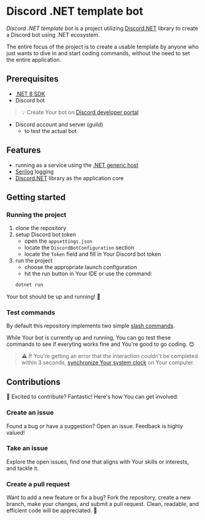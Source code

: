 # Discord .NET template bot

*Discord .NET template bot* is a project utilizing [Discord.NET](https://discordnet.dev/) library to create a Discord bot using .NET ecosystem.

The entire focus of the project is to create a usable template by anyone who just wants to dive in and start coding commands, without the need to set the entire application.

## Prerequisites

- [.NET 8 SDK](https://dotnet.microsoft.com/en-us/download/dotnet/8.0)
- Discord bot

> :bulb: Create Your bot on [Discord developer portal](https://discord.com/developers/applications)
- Discord account and server (guild)
    - to test the actual bot


## Features
- running as a service using the [.NET generic host](https://learn.microsoft.com/en-us/dotnet/core/extensions/generic-host)
- [Serilog](https://github.com/serilog/serilog) logging
- [Discord.NET](https://discordnet.dev/) library as the application core


## Getting started

### Running the project

1. clone the repository
2. setup Discord bot token
    - open the `appsettings.json` 
    - locate the `DiscordBotConfiguration` section
    - locate the `Token` field and fill in Your Discord bot token
3. run the project
    - choose the appropriate launch configuration
    - hit the run button in Your IDE or use the command:
    ```bash
    dotnet run
    ```

Your bot should be up and running! :tada:

### Test commands

By default this repository implements two simple [slash commands](https://discordnet.dev/guides/int_basics/application-commands/intro.html).

While Your bot is currently up and running, You can go test these commands to see if everyting works fine and You're good to go coding. :blush:

> :warning: If You're getting an error that the interaction couldn't be completed within 3 seconds, [synchronize Your system clock](https://github.com/discord-net/Discord.Net/issues/2010) on Your computer.

## Contributions

:rocket: Excited to contribute? Fantastic! Here's how You can get involved:

### Create an issue
Found a bug or have a suggestion? Open an issue. Feedback is highly valued!

### Take an issue
Explore the open issues, find one that aligns with Your skills or interests, and tackle it.

### Create a pull request
Want to add a new feature or fix a bug? Fork the repository, create a new branch, make your changes, and submit a pull request. Clean, readable, and efficient code will be appreciated. :pray: